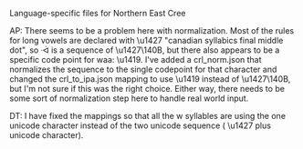 Language-specific files for Northern East Cree

AP: There seems to be a problem here with normalization. Most of the rules for long vowels are declared with \u1427 "canadian syllabics final middle dot", so ᐧᐋ is a sequence of \u1427\140B, but there also appears to be a specific code point for waa: \u1419. I've added a crl_norm.json that normalizes the sequence to the single codepoint for that character and changed the crl_to_ipa.json mapping to use \u1419 instead of \u1427\140B, but I'm not sure if this was the right choice. Either way, there needs to be some sort of normalization step here to handle real world input.


DT: I have fixed the mappings so that all the w syllables are using the one unicode character instead of the two unicode sequence ( \u1427 plus unicode character). 
